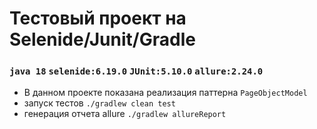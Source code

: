# Тестовый проект на Selenide/Junit/Gradle
### `java 18` `selenide:6.19.0` `JUnit:5.10.0` `allure:2.24.0`
* В данном проекте показана реализация паттерна `PageObjectModel`
* запуск тестов `./gradlew clean test`
* генерация отчета allure `./gradlew allureReport`